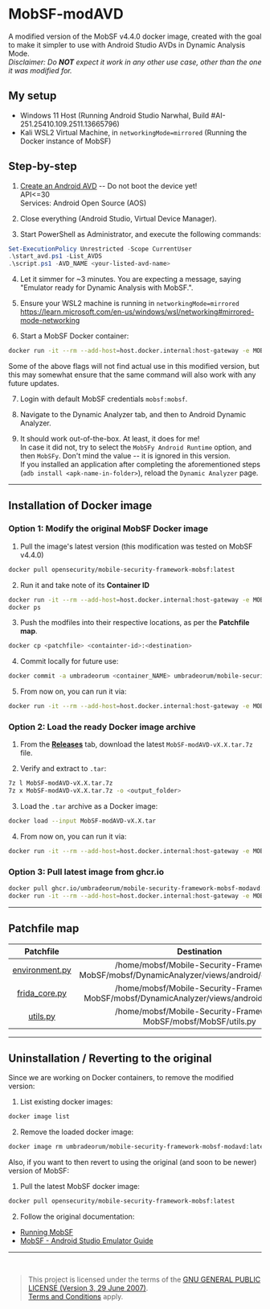 # MobSF-modAVD
A modified version of the MobSF v4.4.0 docker image, created with the goal to make it simpler to use with Android Studio AVDs in Dynamic Analysis Mode.<br/>
*Disclaimer: Do **NOT** expect it work in any other use case, other than the one it was modified for.*

## My setup

- Windows 11 Host
(Running Android Studio Narwhal, Build #AI-251.25410.109.2511.13665796)
- Kali WSL2 Virtual Machine, in `networkingMode=mirrored`
(Running the Docker instance of MobSF)

## Step-by-step

1. [Create an Android AVD](https://developer.android.com/studio/run/managing-avds) -- Do not boot the device yet!<br/>
API<=30<br/>
Services: Android Open Source (AOS)

2. Close everything (Android Studio, Virtual Device Manager).
   
3. Start PowerShell as Administrator, and execute the following commands:
```powershell
Set-ExecutionPolicy Unrestricted -Scope CurrentUser
.\start_avd.ps1 -List_AVDS
.\script.ps1 -AVD_NAME <your-listed-avd-name>
```

4. Let it simmer for ~3 minutes. You are expecting a message, saying "Emulator ready for Dynamic Analysis with MobSF.".

5. Ensure your WSL2 machine is running in `networkingMode=mirrored`<br/>https://learn.microsoft.com/en-us/windows/wsl/networking#mirrored-mode-networking

6. Start a MobSF Docker container:
```bash
docker run -it --rm --add-host=host.docker.internal:host-gateway -e MOBSF_ANALYZER_IDENTIFIER=emulator-5554 --net host umbradeorum/mobile-security-framework-mobsf-modavd:latest
```
Some of the above flags will not find actual use in this modified version, but this may somewhat ensure that the same command will also work with any future updates.

7. Login with default MobSF credentials `mobsf:mobsf`.

8. Navigate to the Dynamic Analyzer tab, and then to Android Dynamic Analyzer.
  
9. It should work out-of-the-box. At least, it does for me!<br/>
In case it did not, try to select the `MobSFy Android Runtime` option, and then `MobSFy`. Don't mind the value -- it is ignored in this version.<br/>
If you installed an application after completing the aforementioned steps (`adb install <apk-name-in-folder>`), reload the `Dynamic Analyzer` page.

---

## Installation of Docker image

### Option 1: Modify the original MobSF Docker image

1. Pull the image's latest version (this modification was tested on MobSF v4.4.0)
```bash
docker pull opensecurity/mobile-security-framework-mobsf:latest 
```

2. Run it and take note of its **Container ID**
```bash
docker run -it --rm --add-host=host.docker.internal:host-gateway -e MOBSF_ANALYZER_IDENTIFIER=emulator-5554 --net host opensecurity/mobile-security-framework-mobsf:latest
docker ps
```

3. Push the modfiles into their respective locations, as per the **Patchfile map**.
```bash
docker cp <patchfile> <containter-id>:<destination>
```

4. Commit locally for future use:
```bash
docker commit -a umbradeorum <container_NAME> umbradeorum/mobile-security-framework-mobsf-modavd:latest
```

5. From now on, you can run it via:
```bash
docker run -it --rm --add-host=host.docker.internal:host-gateway -e MOBSF_ANALYZER_IDENTIFIER=emulator-5554 --net host umbradeorum/mobile-security-framework-mobsf-modavd:latest
```

### Option 2: Load the ready Docker image archive

1. From the **[Releases](https://github.com/UmbraDeorum/MobSF-modAVD/releases)** tab, download the latest `MobSF-modAVD-vX.X.tar.7z` file.

2. Verify and extract to `.tar`:
```bash
7z l MobSF-modAVD-vX.X.tar.7z
7z x MobSF-modAVD-vX.X.tar.7z -o <output_folder>
```

3. Load the `.tar` archive as a Docker image:
```bash
docker load --input MobSF-modAVD-vX.X.tar
```

4. From now on, you can run it via:
```bash
docker run -it --rm --add-host=host.docker.internal:host-gateway -e MOBSF_ANALYZER_IDENTIFIER=emulator-5554 --net host umbradeorum/mobile-security-framework-mobsf-modavd:latest
```

### Option 3: Pull latest image from ghcr.io

```bash
docker pull ghcr.io/umbradeorum/mobile-security-framework-mobsf-modavd:latest
docker run -it --rm --add-host=host.docker.internal:host-gateway -e MOBSF_ANALYZER_IDENTIFIER=emulator-5554 --net host ghcr.io/umbradeorum/mobile-security-framework-mobsf-modavd:latest
```

---

## Patchfile map

| Patchfile | Destination |
|:-:|:-:|
| [environment.py](https://github.com/UmbraDeorum/MobSF-modAVD/blob/main/mobsf-android-patchfiles/environment.py) | /home/mobsf/Mobile-Security-Framework-MobSF/mobsf/DynamicAnalyzer/views/android/environment.py |
| [frida_core.py](https://github.com/UmbraDeorum/MobSF-modAVD/blob/main/mobsf-android-patchfiles/frida_core.py) | /home/mobsf/Mobile-Security-Framework-MobSF/mobsf/DynamicAnalyzer/views/android/frida_core.py |
| [utils.py](https://github.com/UmbraDeorum/MobSF-modAVD/blob/main/mobsf-android-patchfiles/utils.py) | /home/mobsf/Mobile-Security-Framework-MobSF/mobsf/MobSF/utils.py |

---

## Uninstallation / Reverting to the original

Since we are working on Docker containers, to remove the modified version:

1. List existing docker images:
```bash
docker image list 
```

2. Remove the loaded docker image:
```bash
docker image rm umbradeorum/mobile-security-framework-mobsf-modavd:latest
```


Also, if you want to then revert to using the original (and soon to be newer) version of MobSF:


1. Pull the latest MobSF docker image:
```bash
docker pull opensecurity/mobile-security-framework-mobsf:latest
```

2. Follow the original documentation:
* [Running MobSF](https://mobsf.github.io/docs/#/running_mobsf_docker)
* [MobSF - Android Studio Emulator Guide](https://mobsf.github.io/docs/#/dynamic_analyzer_docker?id=android-studio-emulator)

---

<br/>

> This project is licensed under the terms of the [GNU GENERAL PUBLIC LICENSE (Version 3, 29 June 2007)](https://github.com/UmbraDeorum/MobSF-modAVD/blob/main/LICENSE).<br/>
> [Terms and Conditions](https://github.com/UmbraDeorum/MobSF-modAVD/blob/main/TERMS_AND_CONDITIONS.md) apply.
